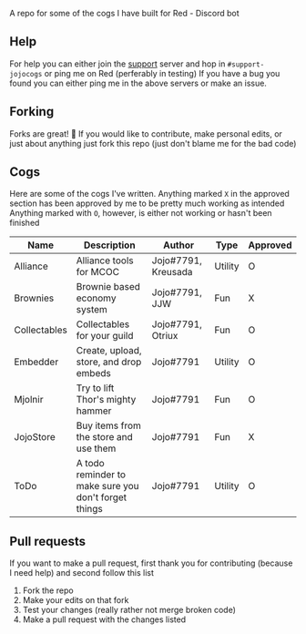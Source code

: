 A repo for some of the cogs I have built for Red - Discord bot

## Help
For help you can either join the [support](https://discord.gg/JmCFyq7) server and hop in `#support-jojocogs` or ping me on Red (perferably in testing)
If you have a bug you found you can either ping me in the above servers or make an issue.

## Forking
Forks are great! 🍴
If you would like to contribute, make personal edits, or just about anything just fork this repo (just don't blame me for the bad code)

## Cogs
Here are some of the cogs I've written. Anything marked `X` in the approved section has been approved by me to be pretty much working as intended
Anything marked with `O`, however, is either not working or hasn't been finished


| Name           | Description                                            | Author                 | Type     | Approved |
|----------------|--------------------------------------------------------|------------------------|----------|----------|
| Alliance       | Alliance tools for MCOC                                | Jojo#7791, Kreusada    | Utility  | O        |
| Brownies       | Brownie based economy system                           | Jojo#7791, JJW         | Fun      | X        |
| Collectables   | Collectables for your guild                            | Jojo#7791, Otriux      | Fun      | O        |
| Embedder       | Create, upload, store, and drop embeds                 | Jojo#7791              | Utility  | O        |
| Mjolnir        | Try to lift Thor's mighty hammer                       | Jojo#7791              | Fun      | O        |
| JojoStore      | Buy items from the store and use them                  | Jojo#7791              | Fun      | X        |
| ToDo           | A todo reminder to make sure you don't forget things   | Jojo#7791              | Utility  | O        |

## Pull requests
If you want to make a pull request, first thank you for contributing (because I need help) and second follow this list
1. Fork the repo
2. Make your edits on that fork
3. Test your changes (really rather not merge broken code)
4. Make a pull request with the changes listed